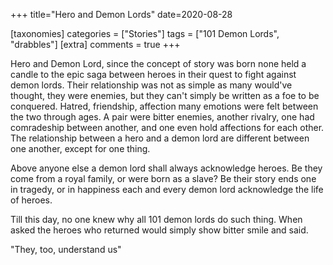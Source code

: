 +++
title="Hero and Demon Lords"
date=2020-08-28

[taxonomies]
categories = ["Stories"]
tags = ["101 Demon Lords", "drabbles"]
[extra]
comments = true
+++

Hero and Demon Lord, since the concept of story was born none held a candle to
the epic saga between heroes in their quest to fight against demon lords.
Their relationship was not as simple as many would've thought, they were
enemies, but they can't simply be written as a foe to be conquered. Hatred,
friendship, affection many emotions were felt between the two through ages. A
pair were bitter enemies, another rivalry, one had comradeship between another,
and one even hold affections for each other. The relationship between a hero
and a demon lord are different between one another, except for one thing.

Above anyone else a demon lord shall always acknowledge heroes. Be they come
from a royal family, or were born as a slave? Be their story ends one in
tragedy, or in happiness each and every demon lord acknowledge the life of
heroes.

Till this day, no one knew why all 101 demon lords do such thing. When asked
the heroes who returned would simply show bitter smile and said.

"They, too, understand us"
